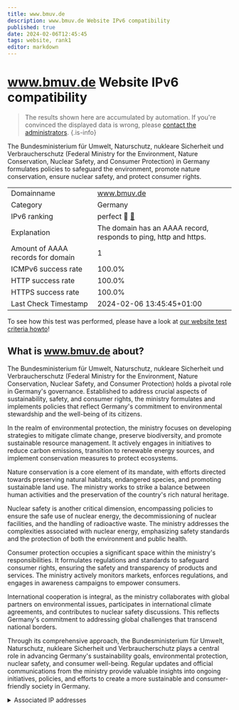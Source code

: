 ```yaml
---
title: www.bmuv.de
description: www.bmuv.de Website IPv6 compatibility
published: true
date: 2024-02-06T12:45:45
tags: website, rank1
editor: markdown
---
```


# www.bmuv.de Website IPv6 compatibility

> The results shown here are accumulated by automation. If you're convinced the displayed data is wrong, please [contact the administrators](/howto/chat). 
{.is-info}

The Bundesministerium für Umwelt, Naturschutz, nukleare Sicherheit und Verbraucherschutz (Federal Ministry for the Environment, Nature Conservation, Nuclear Safety, and Consumer Protection) in Germany formulates policies to safeguard the environment, promote nature conservation, ensure nuclear safety, and protect consumer rights.


|   |   |
| - | - |
| Domainname | www.bmuv.de
| Category | Germany |
| IPv6 ranking | perfect :1st_place_medal: [🔗](/howto/ranking) |
| Explanation | The domain has an AAAA record, responds to ping, http and https. |
| Amount of AAAA records for domain | 1 |
| ICMPv6 success rate | 100.0%|
| HTTP success rate | 100.0% |
| HTTPS success rate | 100.0% |
| Last Check Timestamp | 2024-02-06 13:45:45+01:00 |

To see how this test was performed, please have a look at [our website test criteria howto](/howto/testcriteria/website)!


## What is www.bmuv.de about?
The Bundesministerium für Umwelt, Naturschutz, nukleare Sicherheit und Verbraucherschutz (Federal Ministry for the Environment, Nature Conservation, Nuclear Safety, and Consumer Protection) holds a pivotal role in Germany's governance. Established to address crucial aspects of sustainability, safety, and consumer rights, the ministry formulates and implements policies that reflect Germany's commitment to environmental stewardship and the well-being of its citizens.

In the realm of environmental protection, the ministry focuses on developing strategies to mitigate climate change, preserve biodiversity, and promote sustainable resource management. It actively engages in initiatives to reduce carbon emissions, transition to renewable energy sources, and implement conservation measures to protect ecosystems.

Nature conservation is a core element of its mandate, with efforts directed towards preserving natural habitats, endangered species, and promoting sustainable land use. The ministry works to strike a balance between human activities and the preservation of the country's rich natural heritage.

Nuclear safety is another critical dimension, encompassing policies to ensure the safe use of nuclear energy, the decommissioning of nuclear facilities, and the handling of radioactive waste. The ministry addresses the complexities associated with nuclear energy, emphasizing safety standards and the protection of both the environment and public health.

Consumer protection occupies a significant space within the ministry's responsibilities. It formulates regulations and standards to safeguard consumer rights, ensuring the safety and transparency of products and services. The ministry actively monitors markets, enforces regulations, and engages in awareness campaigns to empower consumers.

International cooperation is integral, as the ministry collaborates with global partners on environmental issues, participates in international climate agreements, and contributes to nuclear safety discussions. This reflects Germany's commitment to addressing global challenges that transcend national borders.

Through its comprehensive approach, the Bundesministerium für Umwelt, Naturschutz, nukleare Sicherheit und Verbraucherschutz plays a central role in advancing Germany's sustainability goals, environmental protection, nuclear safety, and consumer well-being. Regular updates and official communications from the ministry provide valuable insights into ongoing initiatives, policies, and efforts to create a more sustainable and consumer-friendly society in Germany.



<details>
<summary>Associated IP addresses</summary>

2a06:2380:2:1::d8

</details>
